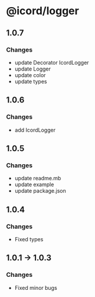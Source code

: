 # @icord/logger

## 1.0.7

### Changes

-  update Decorator IcordLogger
-  update Logger
-  update color
-  update types

## 1.0.6

### Changes

-  add IcordLogger 

## 1.0.5

### Changes

-  update readme.mb
-  update example
-  update package.json

## 1.0.4

### Changes

-  Fixed types

## 1.0.1 -> 1.0.3

### Changes

-  Fixed minor bugs